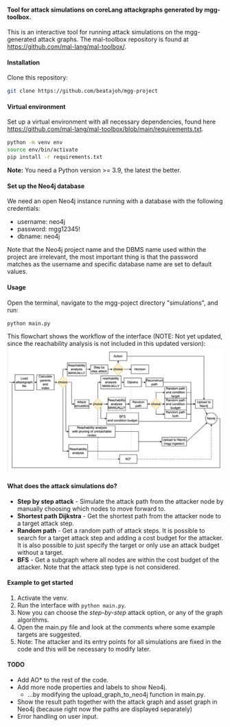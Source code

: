 #### Tool for attack simulations on coreLang attackgraphs generated by mgg-toolbox.
This is an interactive tool for running attack simulations on the mgg-generated attack graphs.
The mal-toolbox repository is found at https://github.com/mal-lang/mal-toolbox/.

#### Installation
Clone this repository:
```sh
git clone https://github.com/beatajoh/mgg-project
```
#### Virtual environment
Set up a virtual environment with all necessary dependencies, found here https://github.com/mal-lang/mal-toolbox/blob/main/requirements.txt.

```sh
python -m venv env
source env/bin/activate
pip install -r requirements.txt
```
**Note:** You need a Python version >= 3.9, the latest the better.

#### Set up the Neo4j database
We need an open Neo4j instance running with a database
with the following credentials:

- username: neo4j
- password: mgg12345!
- dbname:   neo4j

Note that the Neo4j project name and the DBMS name used within
the project are irrelevant, the most important thing is that
the password matches as the username and specific database
name are set to default values.

#### Usage
Open the terminal, navigate to the mgg-poject directory "simulations", and run:
````
python main.py
````
This flowchart shows the workflow of the interface (NOTE: Not yet updated, since the reachability analysis is not included in this updated version):
![interface flowchart](assets/interface_flowchart.png)

#### What does the attack simulations do?
* **Step by step attack** - Simulate the attack path from the attacker node by manually choosing which nodes to move forward to.
* **Shortest path Dijkstra** - Get the shortest path from the attacker node to a target attack step.
* **Random path** - Get a random path of attack steps. It is possible to search for a target attack step and adding a cost budget for the attacker. It is also possible to just specify the target or only use an attack budget without a target. 
* **BFS** - Get a subgraph where all nodes are within the cost budget of the attacker. Note that the attack step type is not considered.

#### Example to get started
1. Activate the venv.
2. Run the interface with ````python main.py````.
3. Now you can choose the *step-by-step* attack option, or any of the graph algorithms.
4. Open the main.py file and look at the comments where some example targets are suggested.
5. Note: The attacker and its entry points for all simulations are fixed in the code and this will be necessary to modify later.
   
#### TODO
* Add AO* to the rest of the code.
* Add more node properties and labels to show Neo4j.
    * ...by modifying the upload_graph_to_neo4j function in main.py.
* Show the result path together with the attack graph and asset graph in Neo4j (because right now the paths are displayed separately)
* Error handling on user input.

